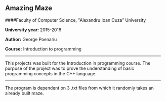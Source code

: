 Amazing Maze
---

####Faculty of Computer Science, "Alexandru Ioan Cuza" University

**University year:** 2015-2016

**Author:** George Poenariu

**Course:** Introduction to programming

---

This projects was built for the Introduction in programming course. The purpose of the project was to prove the understanding of basic programming concepts in the C++ language.

---

The program is dependent on 3 .txt files from  which it randomly takes an already built maze. 

